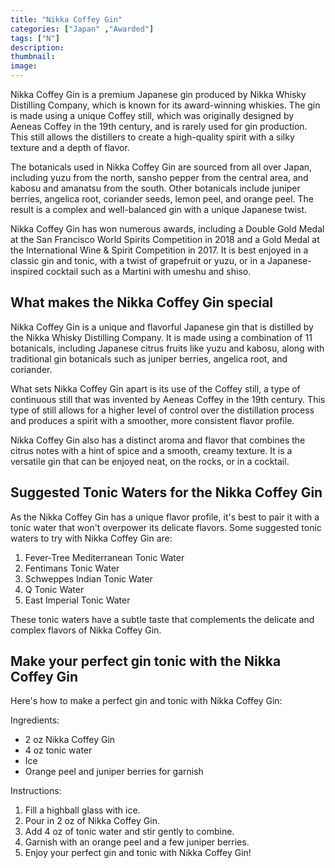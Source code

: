 ```yaml
---
title: "Nikka Coffey Gin"
categories: ["Japan" ,"Awarded"]
tags: ["N"]
description: 
thumbnail: 
image: 
---
```


Nikka Coffey Gin is a premium Japanese gin produced by Nikka Whisky Distilling Company, which is known for its award-winning whiskies. The gin is made using a unique Coffey still, which was originally designed by Aeneas Coffey in the 19th century, and is rarely used for gin production. This still allows the distillers to create a high-quality spirit with a silky texture and a depth of flavor.

The botanicals used in Nikka Coffey Gin are sourced from all over Japan, including yuzu from the north, sansho pepper from the central area, and kabosu and amanatsu from the south. Other botanicals include juniper berries, angelica root, coriander seeds, lemon peel, and orange peel. The result is a complex and well-balanced gin with a unique Japanese twist.

Nikka Coffey Gin has won numerous awards, including a Double Gold Medal at the San Francisco World Spirits Competition in 2018 and a Gold Medal at the International Wine & Spirit Competition in 2017. It is best enjoyed in a classic gin and tonic, with a twist of grapefruit or yuzu, or in a Japanese-inspired cocktail such as a Martini with umeshu and shiso.

## What makes the Nikka Coffey Gin special

Nikka Coffey Gin is a unique and flavorful Japanese gin that is distilled by the Nikka Whisky Distilling Company. It is made using a combination of 11 botanicals, including Japanese citrus fruits like yuzu and kabosu, along with traditional gin botanicals such as juniper berries, angelica root, and coriander.

What sets Nikka Coffey Gin apart is its use of the Coffey still, a type of continuous still that was invented by Aeneas Coffey in the 19th century. This type of still allows for a higher level of control over the distillation process and produces a spirit with a smoother, more consistent flavor profile.

Nikka Coffey Gin also has a distinct aroma and flavor that combines the citrus notes with a hint of spice and a smooth, creamy texture. It is a versatile gin that can be enjoyed neat, on the rocks, or in a cocktail.

## Suggested Tonic Waters for the Nikka Coffey Gin

As the Nikka Coffey Gin has a unique flavor profile, it's best to pair it with a tonic water that won't overpower its delicate flavors. Some suggested tonic waters to try with Nikka Coffey Gin are:

1.  Fever-Tree Mediterranean Tonic Water
2.  Fentimans Tonic Water
3.  Schweppes Indian Tonic Water
4.  Q Tonic Water
5.  East Imperial Tonic Water

These tonic waters have a subtle taste that complements the delicate and complex flavors of Nikka Coffey Gin.

## Make your perfect gin tonic with the Nikka Coffey Gin

Here's how to make a perfect gin and tonic with Nikka Coffey Gin:

Ingredients:

-   2 oz Nikka Coffey Gin
-   4 oz tonic water
-   Ice
-   Orange peel and juniper berries for garnish

Instructions:

1.  Fill a highball glass with ice.
2.  Pour in 2 oz of Nikka Coffey Gin.
3.  Add 4 oz of tonic water and stir gently to combine.
4.  Garnish with an orange peel and a few juniper berries.
5.  Enjoy your perfect gin and tonic with Nikka Coffey Gin!